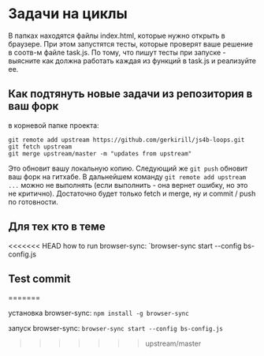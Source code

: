 # Задачи на циклы

В папках находятся файлы index.html, которые нужно открыть в браузере. При этом запустятся тесты, которые проверят ваше решение в соотв-м файле task.js. По тому, что пишут тесты при запуске - выясните как должна работать каждая из функций в task.js и реализуйте ее.

## Как подтянуть новые задачи из репозитория в ваш форк

в корневой папке проекта:

```
git remote add upstream https://github.com/gerkirill/js4b-loops.git
git fetch upstream
git merge upstream/master -m "updates from upstream"
```
Это обновит вашу локальную копию. Следующий же `git push` обновит ваш форк на гитхабе. В дальнейшем команду `git remote add upstream ...` можно не выполнять (если выполнить - она вернет ошибку, но это не критично). Достаточно будет только fetch и merge, ну и commit / push по готовности.

## Для тех кто в теме
<<<<<<< HEAD
how to run browser-sync: `browser-sync start --config bs-config.js

## Test commit 
=======

установка browser-sync: `npm install -g browser-sync`

запуск browser-sync: `browser-sync start --config bs-config.js`
>>>>>>> upstream/master
